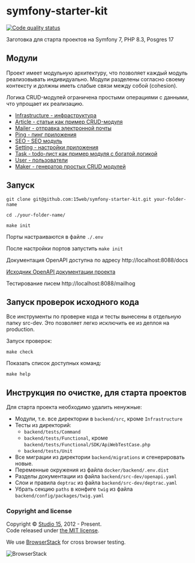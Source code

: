 # symfony-starter-kit

[![Code quality status](https://github.com/15web/symfony-starter-kit/actions/workflows/check-code-quality.yml/badge.svg?branch=main)](https://github.com/15web/symfony-starter-kit/actions)

Заготовка для старта проектов на Symfony 7, PHP 8.3, Posgres 17

## Модули

Проект имеет модульную архитектуру, что позволяет каждый модуль реализовывать индивидуально.
Модули разделены согласно своему контексту и должны иметь слабые связи между собой (cohesion).

Логика CRUD-модулей ограничена простыми операциями с данными, что упрощает их реализацию.

- [Infrastructure - инфраструктура](backend/src/Infrastructure/README.md)
- [Article - статьи как пример CRUD-модуля](backend/src/Article/README.md)
- [Mailer - отправка электронной почты](backend/src/Mailer/README.md)
- [Ping - пинг приложения](backend/src/Ping/README.md)
- [SEO - SEO модуль](backend/src/Seo/README.md)
- [Setting - настройки приложения](backend/src/Setting/README.md)
- [Task - todo-лист как пример модуля с богатой логикой](backend/src/Task/README.md)
- [User - пользователи](backend/src/User/README.md)
- [Maker - генератор простых CRUD модулей](backend/src-dev/Maker/README.md)



## Запуск

```shell
git clone git@github.com:15web/symfony-starter-kit.git your-folder-name

cd ./your-folder-name/

make init

```

Порты настраиваются в файле `./.env`

После настройки портов запустить `make init`

Документация OpenAPI доступна по адресу http://localhost:8088/docs

[Исходник OpenAPI документации проекта](backend/src-dev/openapi.yaml)

Тестирование писем http://localhost:8088/mailhog

## Запуск проверок исходного кода

Все инструменты по проверке кода и тесты вынесены в отдельную папку src-dev. Это позволяет легко исключить ее из деплоя на production. 

Запуск проверок:
```shell
make check
```
Показать список доступных команд:
```shell
make help
```

## Инструкция по очистке, для старта проектов

Для старта проекта необходимо удалить ненужные:
- Модули, т.е. все директории в `backend/src`, кроме `Infrastructure`
- Тесты из директорий:
  - `backend/tests/Command`
  - `backend/tests/Functional`, кроме `backend/tests/Functional/SDK/ApiWebTestCase.php`
  - `backend/tests/Unit`
- Все миграции из директории `backend/migrations` и сгенерировать новые.
- Переменные окружения из файла `docker/backend/.env.dist`
- Разделы документации из файла `backend/src-dev/openapi.yaml`
- Слои и правила `deptrac` из файла `backend/src-dev/deptrac.yaml`
- Убрать секцию `paths` в конфиге `twig` из файла `backend/config/packages/twig.yaml`

### Copyright and license

Copyright © [Studio 15](http://15web.ru), 2012 - Present.   
Code released under [the MIT license](https://opensource.org/licenses/MIT).

We use [BrowserStack](https://www.browserstack.com/) for cross browser testing.

![BrowserStack](http://15web.github.io/web-accessibility/images/browserstack_logo.png)
